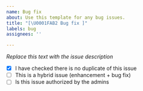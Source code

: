 ```yaml
---
name: Bug fix
about: Use this template for any bug issues.
title: "[\U0001FAB2 Bug fix ]"
labels: bug
assignees: ''

---
```


*Replace this text with the issue description*

- [x] I have checked there is no duplicate of this issue
- [ ] This is a hybrid issue (enhancement + bug fix)
- [ ] Is this issue authorized by the admins
